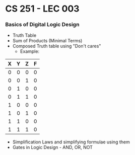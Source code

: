 # CS 251 - LEC 003
### Basics of Digital Logic Design
- Truth Table
- Sum of Products (Minimal Terms)
- Composed Truth table using "Don't cares"
  - Example:

|X    |Y    |Z    |F    |
|:---:|:---:|:---:|:------:|
|0    |0    |0    |0       |
|0    |0    |1    |0       |
|0    |1    |0    |0       |
|0    |1    |1    |0    |
|1    |0    |0    |0    |
|1    |0    |1    |0    |
|1    |1    |0    |0    |
|1    |1    |1    |0    |

- Simplification Laws and simplifying formulae using them
- Gates in Logic Design - AND, OR, NOT

<!--stackedit_data:
eyJoaXN0b3J5IjpbODQyNTM5NTYwLC0zNjY4NTAyMDcsLTE0NT
g5Mjc3MjQsMTE2Mjc3MDExNCw1NjM0ODA5OF19
-->